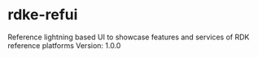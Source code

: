 # rdke-refui
Reference lightning based UI to showcase features and services of RDK reference platforms
Version: 1.0.0
